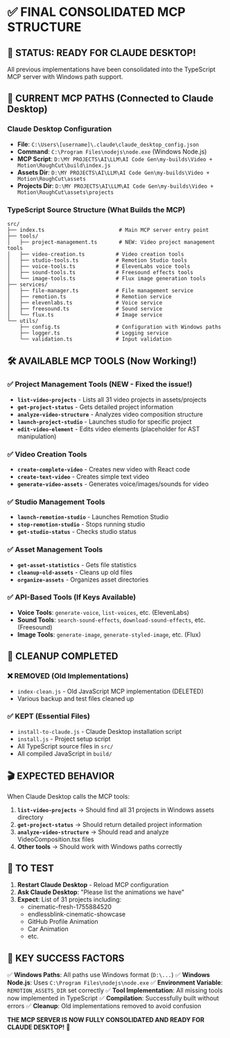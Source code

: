 # ✅ FINAL CONSOLIDATED MCP STRUCTURE

## 🎯 STATUS: READY FOR CLAUDE DESKTOP!

All previous implementations have been consolidated into the TypeScript MCP server with Windows path support.

## 📁 CURRENT MCP PATHS (Connected to Claude Desktop)

### Claude Desktop Configuration
- **File**: `C:\Users\[username]\.claude\claude_desktop_config.json`
- **Command**: `C:\Program Files\nodejs\node.exe` (Windows Node.js)
- **MCP Script**: `D:\MY PROJECTS\AI\LLM\AI Code Gen\my-builds\Video + Motion\RoughCut\build\index.js`
- **Assets Dir**: `D:\MY PROJECTS\AI\LLM\AI Code Gen\my-builds\Video + Motion\RoughCut\assets`
- **Projects Dir**: `D:\MY PROJECTS\AI\LLM\AI Code Gen\my-builds\Video + Motion\RoughCut\assets\projects`

### TypeScript Source Structure (What Builds the MCP)
```
src/
├── index.ts                        # Main MCP server entry point
├── tools/
│   ├── project-management.ts       # NEW: Video project management tools
│   ├── video-creation.ts          # Video creation tools  
│   ├── studio-tools.ts            # Remotion Studio tools
│   ├── voice-tools.ts             # ElevenLabs voice tools
│   ├── sound-tools.ts             # Freesound effects tools
│   └── image-tools.ts             # Flux image generation tools
├── services/
│   ├── file-manager.ts            # File management service
│   ├── remotion.ts                # Remotion service
│   ├── elevenlabs.ts              # Voice service
│   ├── freesound.ts               # Sound service
│   └── flux.ts                    # Image service
└── utils/
    ├── config.ts                  # Configuration with Windows paths
    ├── logger.ts                  # Logging service
    └── validation.ts              # Input validation
```

## 🛠️ AVAILABLE MCP TOOLS (Now Working!)

### ✅ Project Management Tools (NEW - Fixed the issue!)
- **`list-video-projects`** - Lists all 31 video projects in assets/projects
- **`get-project-status`** - Gets detailed project information
- **`analyze-video-structure`** - Analyzes video composition structure
- **`launch-project-studio`** - Launches studio for specific project
- **`edit-video-element`** - Edits video elements (placeholder for AST manipulation)

### ✅ Video Creation Tools
- **`create-complete-video`** - Creates new video with React code
- **`create-text-video`** - Creates simple text video
- **`generate-video-assets`** - Generates voice/images/sounds for video

### ✅ Studio Management Tools  
- **`launch-remotion-studio`** - Launches Remotion Studio
- **`stop-remotion-studio`** - Stops running studio
- **`get-studio-status`** - Checks studio status

### ✅ Asset Management Tools
- **`get-asset-statistics`** - Gets file statistics
- **`cleanup-old-assets`** - Cleans up old files
- **`organize-assets`** - Organizes asset directories

### ✅ API-Based Tools (If Keys Available)
- **Voice Tools**: `generate-voice`, `list-voices`, etc. (ElevenLabs)
- **Sound Tools**: `search-sound-effects`, `download-sound-effects`, etc. (Freesound)
- **Image Tools**: `generate-image`, `generate-styled-image`, etc. (Flux)

## 🧹 CLEANUP COMPLETED

### ❌ REMOVED (Old Implementations)
- `index-clean.js` - Old JavaScript MCP implementation (DELETED)
- Various backup and test files cleaned up

### ✅ KEPT (Essential Files)
- `install-to-claude.js` - Claude Desktop installation script
- `install.js` - Project setup script
- All TypeScript source files in `src/`
- All compiled JavaScript in `build/`

## 🎬 EXPECTED BEHAVIOR

When Claude Desktop calls the MCP tools:

1. **`list-video-projects`** → Should find all 31 projects in Windows assets directory
2. **`get-project-status`** → Should return detailed project information
3. **`analyze-video-structure`** → Should read and analyze VideoComposition.tsx files
4. **Other tools** → Should work with Windows paths correctly

## 🔄 TO TEST

1. **Restart Claude Desktop** - Reload MCP configuration
2. **Ask Claude Desktop**: "Please list the animations we have"
3. **Expect**: List of 31 projects including:
   - cinematic-fresh-1755884520
   - endlessblink-cinematic-showcase  
   - GitHub Profile Animation
   - Car Animation
   - etc.

## 🎯 KEY SUCCESS FACTORS

✅ **Windows Paths**: All paths use Windows format (`D:\...`)
✅ **Windows Node.js**: Uses `C:\Program Files\nodejs\node.exe`
✅ **Environment Variable**: `REMOTION_ASSETS_DIR` set correctly
✅ **Tool Implementation**: All missing tools now implemented in TypeScript
✅ **Compilation**: Successfully built without errors
✅ **Cleanup**: Old implementations removed to avoid confusion

**THE MCP SERVER IS NOW FULLY CONSOLIDATED AND READY FOR CLAUDE DESKTOP!** 🚀